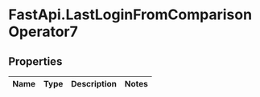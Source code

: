 # FastApi.LastLoginFromComparisonOperator7

## Properties
Name | Type | Description | Notes
------------ | ------------- | ------------- | -------------
